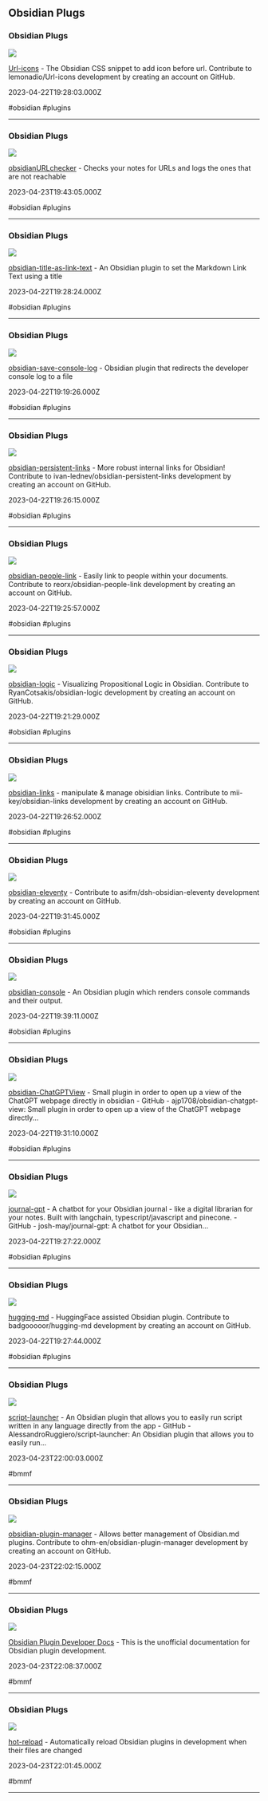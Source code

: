 ## Obsidian Plugs

### Obsidian Plugs

![](https://opengraph.githubassets.com/36e7d6ad54357e6230b665cba2fb02ff193f9981758e83d6c1656342c2e06c23/lemonadio/Url-icons)

[Url-icons](https://github.com/lemonadio/Url-icons) - The Obsidian CSS snippet to add icon before url. Contribute to lemonadio/Url-icons development by creating an account on GitHub.

2023-04-22T19:28:03.000Z

#obsidian #plugins

---

### Obsidian Plugs

![](https://opengraph.githubassets.com/76e467927968d878e1d427a4da49f43973a73848e81cf3312b769a8a2e076772/clampro/obsidianURLchecker)

[obsidianURLchecker](https://github.com/clampro/obsidianURLchecker) - Checks your notes for URLs and logs the ones that are not reachable

2023-04-23T19:43:05.000Z

#obsidian #plugins

---

### Obsidian Plugs

![](https://opengraph.githubassets.com/45403c76e571c4985de9651cd146e8675a1b98f3cb5fe8517cb59d78a44a564d/lextoumbourou/obsidian-title-as-link-text)

[obsidian-title-as-link-text](https://github.com/lextoumbourou/obsidian-title-as-link-text) - An Obsidian plugin to set the Markdown Link Text using a title

2023-04-22T19:28:24.000Z

#obsidian #plugins

---

### Obsidian Plugs

![](https://opengraph.githubassets.com/9618c67ba6e4835c3675ae31980bb7aeb214a96bc47deb7517625c91ff701e70/velebit/obsidian-save-console-log)

[obsidian-save-console-log](https://github.com/velebit/obsidian-save-console-log) - Obsidian plugin that redirects the developer console log to a file

2023-04-22T19:19:26.000Z

#obsidian #plugins

---

### Obsidian Plugs

![](https://opengraph.githubassets.com/cfc4e5f850a622683aab6da5a33578185ca73c3c537da4142690a48416d6ba18/ivan-lednev/obsidian-persistent-links)

[obsidian-persistent-links](https://github.com/ivan-lednev/obsidian-persistent-links) - More robust internal links for Obsidian! Contribute to ivan-lednev/obsidian-persistent-links development by creating an account on GitHub.

2023-04-22T19:26:15.000Z

#obsidian #plugins

---

### Obsidian Plugs

![](https://opengraph.githubassets.com/d9315e8563c23a1eeef6d35d0531a30e6a86af6c3bd491bb7f1a6e35f7f63b32/reorx/obsidian-people-link)

[obsidian-people-link](https://github.com/reorx/obsidian-people-link) - Easily link to people within your documents. Contribute to reorx/obsidian-people-link development by creating an account on GitHub.

2023-04-22T19:25:57.000Z

#obsidian #plugins

---

### Obsidian Plugs

![](https://opengraph.githubassets.com/5df84b1b891afd3ac6d2a47de5fda37f8cc2bd9e0478267d31a2ec6c2fc1e2ef/RyanCotsakis/obsidian-logic)

[obsidian-logic](https://github.com/RyanCotsakis/obsidian-logic) - Visualizing Propositional Logic in Obsidian. Contribute to RyanCotsakis/obsidian-logic development by creating an account on GitHub.

2023-04-22T19:21:29.000Z

#obsidian #plugins

---

### Obsidian Plugs

![](https://opengraph.githubassets.com/93be826eff41e1f54dd650b15a7fa33a4ab5f14f825ff0c7b6bcff84f44099c6/mii-key/obsidian-links)

[obsidian-links](https://github.com/mii-key/obsidian-links) - manipulate & manage obisidian links. Contribute to mii-key/obsidian-links development by creating an account on GitHub.

2023-04-22T19:26:52.000Z

#obsidian #plugins

---

### Obsidian Plugs

![](https://opengraph.githubassets.com/c01c926fac065ae964be2d3ab9402c6758e07db9441eb44a9726b0142ac37e02/asifm/data-science-handbook)

[obsidian-eleventy](https://github.com/asifm/dsh-obsidian-eleventy) - Contribute to asifm/dsh-obsidian-eleventy development by creating an account on GitHub.

2023-04-22T19:31:45.000Z

#obsidian #plugins

---

### Obsidian Plugs

![](https://opengraph.githubassets.com/9bc1eeb719d39f674871880920bdf1fafe557d41da3f40e8ebcb202e57e3d72e/dellermann/obsidian-console)

[obsidian-console](https://github.com/dellermann/obsidian-console) - An Obsidian plugin which renders console commands and their output.

2023-04-22T19:39:11.000Z

#obsidian #plugins

---

### Obsidian Plugs

![](https://opengraph.githubassets.com/6977a83c3a66a01cdf0ab64b009673079a7e1fde67fd6577b8c6e08ffaad64a0/ajp1708/obsidian-chatgpt-view)

[obsidian-ChatGPTView](https://github.com/ajp1708/obsidian-ChatGPTView) - Small plugin in order to open up a view of the ChatGPT webpage directly in obsidian - GitHub - ajp1708/obsidian-chatgpt-view: Small plugin in order to open up a view of the ChatGPT webpage directly...

2023-04-22T19:31:10.000Z

#obsidian #plugins

---

### Obsidian Plugs

![](https://opengraph.githubassets.com/f8b63e4dd12f6efcd8a7beaf75f07ddc5a4f584a57980f33b75c93c9b52cb51c/josh-may/journal-gpt)

[journal-gpt](https://github.com/josh-may/journal-gpt) - A chatbot for your Obsidian journal - like a digital librarian for your notes. Built with langchain, typescript/javascript and pinecone. - GitHub - josh-may/journal-gpt: A chatbot for your Obsidian...

2023-04-22T19:27:22.000Z

#obsidian #plugins

---

### Obsidian Plugs

![](https://opengraph.githubassets.com/b56035a1b53bbffa5af17122effa3df9c972a14b2e5aa6e9d96fb9df2e2f286d/badgooooor/hugging-md)

[hugging-md](https://github.com/badgooooor/hugging-md) - HuggingFace assisted Obsidian plugin. Contribute to badgooooor/hugging-md development by creating an account on GitHub.

2023-04-22T19:27:44.000Z

#obsidian #plugins

---

### Obsidian Plugs

![](https://opengraph.githubassets.com/0c206dbafc202d88456fcb912774060fd88df63b7544d749c46270a9c992b7ad/AlessandroRuggiero/script-launcher)

[script-launcher](https://github.com/AlessandroRuggiero/script-launcher) - An Obsidian plugin that allows you to easily run script written in any language directly from the app - GitHub - AlessandroRuggiero/script-launcher: An Obsidian plugin that allows you to easily run...

2023-04-23T22:00:03.000Z

#bmmf

---

### Obsidian Plugs

![](https://opengraph.githubassets.com/3a9bdc828b41986bf0e9430f4a5f23b8bd2b23a97a7c9a493e3a9dd27414f2c9/ohm-en/obsidian-plugin-manager)

[obsidian-plugin-manager](https://github.com/ohm-en/obsidian-plugin-manager) - Allows better management of Obsidian.md plugins. Contribute to ohm-en/obsidian-plugin-manager development by creating an account on GitHub.

2023-04-23T22:02:15.000Z

#bmmf

---

### Obsidian Plugs

![](https://ogimage.obsidian.md/og-image.png?title=Home&description=Obsidian+Developer+Docs+Welcome+to+the+official+Obsidian+Developer+Documentation%2C+where+you+can+learn+how+to+build+plugins+and+themes+for+Obsidian.+For+tips+on+how+to+use+Obsidian%2C+visit+the+official%E2%80%A6&logoUrl=https%3A%2F%2Fpublish-01.obsidian.md%2Faccess%2Fcaa27d6312fe5c26ebc657cc609543be%2Ffavicon-96x96.png&siteName=Developer+Documentation)

[Obsidian Plugin Developer Docs](https://marcus.se.net/obsidian-plugin-docs) - This is the unofficial documentation for Obsidian plugin development.

2023-04-23T22:08:37.000Z

#bmmf

---

### Obsidian Plugs

![](https://repository-images.githubusercontent.com/334343202/9f7fa280-62a5-11eb-817b-ae184bd5b1d5)

[hot-reload](https://github.com/pjeby/hot-reload) - Automatically reload Obsidian plugins in development when their files are changed

2023-04-23T22:01:45.000Z

#bmmf

---
